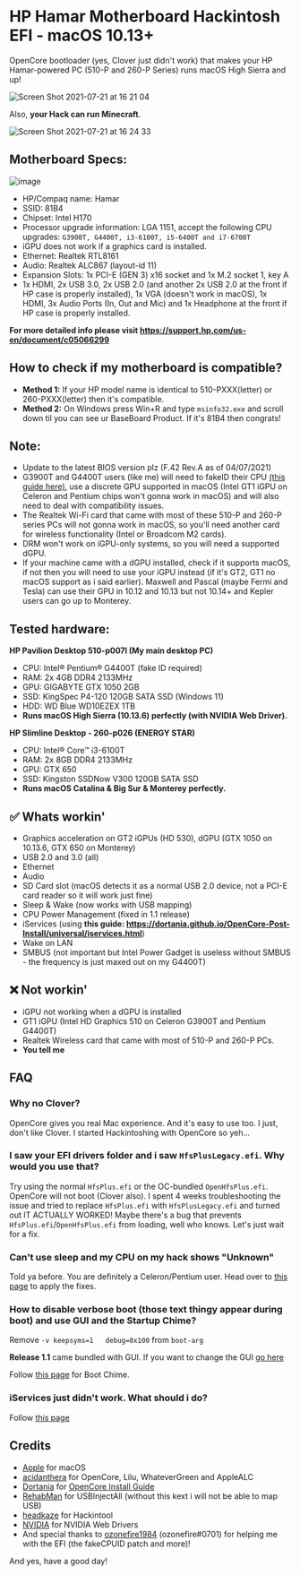 # HP Hamar Motherboard Hackintosh EFI - macOS 10.13+
OpenCore bootloader (yes, Clover just didn't work) that makes your HP Hamar-powered PC (510-P and 260-P Series) runs macOS High Sierra and up!

![Screen Shot 2021-07-21 at 16 21 04](https://user-images.githubusercontent.com/73286927/126465200-f33956df-fd85-454a-91a0-3657434343cb.png)

Also, **your Hack can run Minecraft**.

![Screen Shot 2021-07-21 at 16 24 33](https://user-images.githubusercontent.com/73286927/126465652-c2ff9f2a-b3cf-4186-9d70-820d120d184c.png)

## Motherboard Specs:
![image](https://user-images.githubusercontent.com/73286927/124374625-18f14600-dcc7-11eb-8365-b0313750ff68.png)
* HP/Compaq name: Hamar
* SSID: 81B4
* Chipset: Intel H170
* Processor upgrade information: LGA 1151, accept the following CPU upgrades: `G3900T, G4400T, i3-6100T, i5-6400T and i7-6700T`
* iGPU does not work if a graphics card is installed.
* Ethernet: Realtek RTL8161
* Audio: Realtek ALC867 (layout-id 11)
* Expansion Slots: 1x PCI-E (GEN 3) x16 socket and 1x M.2 socket 1, key A
* 1x HDMI, 2x USB 3.0, 2x USB 2.0 (and another 2x USB 2.0 at the front if HP case is properly installed), 1x VGA (doesn't work in macOS), 1x HDMI, 3x Audio Ports (In, Out and Mic) and 1x Headphone at the front if HP case is properly installed.

**For more detailed info please visit https://support.hp.com/us-en/document/c05066299**

## How to check if my motherboard is compatible?
* **Method 1:** If your HP model name is identical to 510-PXXX(letter) or 260-PXXX(letter) then it's compatible.
* **Method 2:** On Windows press Win+R and type `msinfo32.exe` and scroll down til you can see ur BaseBoard Product. If it's 81B4 then congrats!

## Note:
* Update to the latest BIOS version plz (F.42 Rev.A as of 04/07/2021)
* G3900T and G4400T users (like me) will need to fakeID their CPU [(this guide here)](https://github.com/QuanTrieuPCYT/HPHamar_Hackintosh/blob/main/FakeID.md), use a discrete GPU supported in macOS (Intel GT1 iGPU on Celeron and Pentium chips won't gonna work in macOS) and will also need to deal with compatibility issues.
* The Realtek Wi-Fi card that came with most of these 510-P and 260-P series PCs will not gonna work in macOS, so you'll need another card for wireless functionality (Intel or Broadcom M2 cards).
* DRM won't work on iGPU-only systems, so you will need a supported dGPU.
* If your machine came with a dGPU installed, check if it supports macOS, if not then you will need to use your iGPU instead (if it's GT2, GT1 no macOS support as i said earlier). Maxwell and Pascal (maybe Fermi and Tesla) can use their GPU in 10.12 and 10.13 but not 10.14+ and Kepler users can go up to Monterey.
## Tested hardware:
**HP Pavilion Desktop 510-p007l (My main desktop PC)**
* CPU: Intel® Pentium® G4400T (fake ID required)
* RAM: 2x 4GB DDR4 2133MHz
* GPU: GIGABYTE GTX 1050 2GB
* SSD: KingSpec P4-120 120GB SATA SSD (Windows 11)
* HDD: WD Blue WD10EZEX 1TB
* **Runs macOS High Sierra (10.13.6) perfectly (with NVIDIA Web Driver).**

**HP Slimline Desktop - 260-p026 (ENERGY STAR)**
* CPU: Intel® Core™ i3-6100T
* RAM: 2x 8GB DDR4 2133MHz
* GPU: GTX 650
* SSD: Kingston SSDNow V300 120GB SATA SSD
* **Runs macOS Catalina & Big Sur & Monterey perfectly.**

## ✅ Whats workin'
* Graphics acceleration on GT2 iGPUs (HD 530), dGPU (GTX 1050 on 10.13.6, GTX 650 on Monterey)
* USB 2.0 and 3.0 (all)
* Ethernet
* Audio
* SD Card slot (macOS detects it as a normal USB 2.0 device, not a PCI-E card reader so it will work just fine)
* Sleep & Wake (now works with USB mapping)
* CPU Power Management (fixed in 1.1 release)
* iServices (using **this guide: https://dortania.github.io/OpenCore-Post-Install/universal/iservices.html**)
* Wake on LAN
* SMBUS (not important but Intel Power Gadget is useless without SMBUS - the frequency is just maxed out on my G4400T)
## ❌ Not workin'
* iGPU not working when a dGPU is installed
* GT1 iGPU (Intel HD Graphics 510 on Celeron G3900T and Pentium G4400T)
* Realtek Wireless card that came with most of 510-P and 260-P PCs.
* **You tell me**

## FAQ
### Why no Clover?

OpenCore gives you real Mac experience. And it's easy to use too.
I just, don't like Clover. I started Hackintoshing with OpenCore so yeh...

### I saw your EFI drivers folder and i saw `HfsPlusLegacy.efi`. Why would you use that?

Try using the normal `HfsPlus.efi` or the OC-bundled `OpenHfsPlus.efi`. OpenCore will not boot (Clover also).
I spent 4 weeks troubleshooting the issue and tried to replace `HfsPlus.efi` with `HfsPlusLegacy.efi` and turned out IT ACTUALLY WORKED!
Maybe there's a bug that prevents `HfsPlus.efi`/`OpenHfsPlus.efi` from loading, well who knows. Let's just wait for a fix.

### Can't use sleep and my CPU on my hack shows "Unknown"

Told ya before. You are definitely a Celeron/Pentium user. Head over to [this page](https://github.com/QuanTrieuPCYT/HPHamar_Hackintosh/blob/main/FakeID.md) to apply the fixes.

### How to disable verbose boot (those text thingy appear during boot) and use GUI and the Startup Chime?

Remove `-v keepsyms=1	debug=0x100` from `boot-arg`

**Release 1.1** came bundled with GUI. If you want to change the GUI [go here](https://dortania.github.io/OpenCore-Post-Install/cosmetic/gui.html#setting-up-opencore-s-gui)

Follow [this page](https://dortania.github.io/OpenCore-Post-Install/cosmetic/gui.html#setting-up-boot-chime-with-audiodxe) for Boot Chime.

### iServices just didn't work. What should i do?

Follow [this page](https://dortania.github.io/OpenCore-Post-Install/universal/iservices.html)

## Credits
* [Apple](https://apple.com) for macOS
* [acidanthera](https://github.com/acidanthera) for OpenCore, Lilu, WhateverGreen and AppleALC
* [Dortania](https://dortania.github.io) for [OpenCore Install Guide](https://dortania.github.io/OpenCore-Install-Guide)
* [RehabMan](https://github.com/RehabMan) for USBInjectAll (without this kext i will not be able to map USB)
* [headkaze](https://github.com/headkaze) for Hackintool
* [NVIDIA](https://nvidia.com) for NVIDIA Web Drivers
* And special thanks to [ozonefire1984](https://www.reddit.com/user/ozonefire1984) (ozonefire#0701) for helping me with the EFI (the fakeCPUID patch and more)!

And yes, have a good day!
